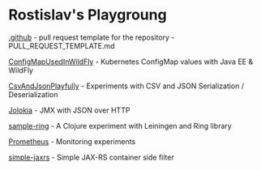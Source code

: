 Rostislav's Playgroung
========================

[.github](.github) -  pull request template for the repository - PULL_REQUEST_TEMPLATE.md

[ConfigMapUsedInWildFly](ConfigMapUsedInWildFly) - Kubernetes ConfigMap values with Java EE & WildFly

[CsvAndJsonPlayfully](CsvAndJsonPlayfully) - Experiments with CSV and JSON Serialization / Deserialization

[Jolokia](Jolokia) - JMX with JSON over HTTP

[sample-ring](sample-ring) - A Clojure experiment with Leiningen and Ring library

[Prometheus](Prometheus) - Monitoring experiments

[simple-jaxrs](simple-jaxrs) - Simple JAX-RS container side filter
